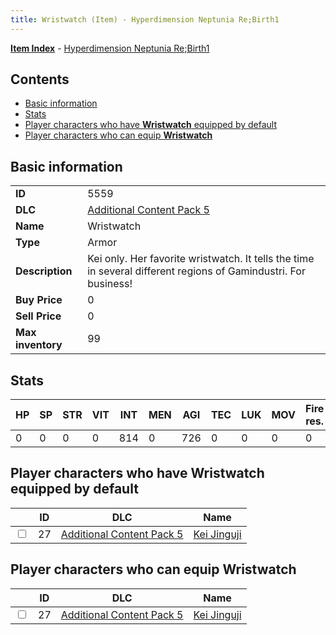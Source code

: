 ```yaml
---
title: Wristwatch (Item) - Hyperdimension Neptunia Re;Birth1
---
```


[**Item Index**](/neptunia/rb1/item/index.html) - [Hyperdimension Neptunia Re;Birth1](/neptunia/rb1)

## Contents

- [Basic information](#basic-information)
- [Stats](#stats)
- [Player characters who have **Wristwatch** equipped by default](#player-characters-who-have-wristwatch-equipped-by-default)
- [Player characters who can equip **Wristwatch**](#player-characters-who-can-equip-wristwatch)
## Basic information

|   |   |
| -- | -- |
| **ID** | 5559 |
| **DLC** | [Additional Content Pack 5](/neptunia/rb1/dlc/14-pack5.html) |
| **Name** | Wristwatch |
| **Type** | Armor |
| **Description** | Kei only. Her favorite wristwatch. It tells the time in several different regions of Gamindustri. For business! |
| **Buy Price** | 0 |
| **Sell Price** | 0 |
| **Max inventory** | 99 |


## Stats

| HP | SP | STR | VIT | INT | MEN | AGI | TEC | LUK | MOV | Fire res. | Ice res. | Wind res. | Lightning res. |
| -- | -- | --- | --- | --- | --- | --- | --- | --- | --- | --------- | -------- | --------- | -------------- |
| 0 | 0 | 0 | 0 | 814 | 0 | 726 | 0 | 0 | 0 | 0 | 0 | 0 | 0 |


## Player characters who have **Wristwatch** equipped by default

|    | ID | DLC | Name |
| -- | -- | --- | ---- |
| <input type="checkbox" id="rb1-player-14-27" class="trackbox" /> | 27 | [Additional Content Pack 5](/neptunia/rb1/dlc/14-pack5.html) | [Kei Jinguji](/neptunia/rb1/player/14-27-kei-jinguji.html) |


## Player characters who can equip **Wristwatch**

|    | ID | DLC | Name |
| -- | -- | --- | ---- |
| <input type="checkbox" id="rb1-player-14-27" class="trackbox" /> | 27 | [Additional Content Pack 5](/neptunia/rb1/dlc/14-pack5.html) | [Kei Jinguji](/neptunia/rb1/player/14-27-kei-jinguji.html) |
